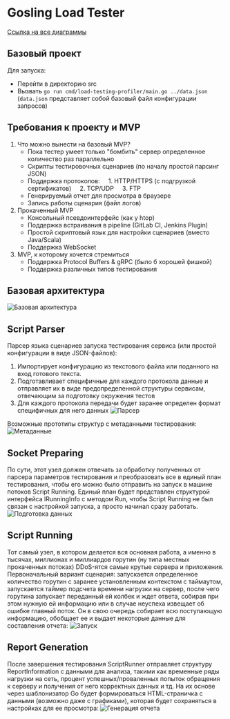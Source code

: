# Gosling Load Tester
[Ссылка на все диаграммы](https://drive.google.com/file/d/1UzjaO38FEpLIPxPyKALYyOObZE3fQr39/view?usp=sharing)
## Базовый проект
Для запуска:
* Перейти в директорию src
* Вызвать `go run cmd/load-testing-profiler/main.go ../data.json` (`data.json` представляет собой базовый файл конфигурации запросов)
## Требования к проекту и MVP
1. Что можно вынести на базовый MVP?
	* Пока тестер умеет только "бомбить" сервер определенное количество раз параллельно
	* Скрипты тестировочных сценариев (по началу простой парсинг JSON)
	* Поддержка протоколов:
	    1. HTTP/HTTPS (с подгрузкой сертификатов)
	    2. TCP/UDP
	    3. FTP
	*  Генерируемый отчет для просмотра в браузере
	*  Запись работы сценария (файл логов)
2. Прокаченный MVP
	* Консольный псевдоинтерфейс (как у htop)
	* Поддержка встраивания в pipeline (GitLab CI, Jenkins Plugin)
	* Простой скриптовый язык для настройки сценариев (вместо Java/Scala)
	* Поддержка WebSocket
3. МVP, к которому хочется стремиться
	* Поддержка Protocol Buffers & gRPC (было б хорошей фишкой)
	* Поддержка различных типов тестирования

## Базовая архитектура
![Базовая архитектура](images/Base.png)
## Script Parser
Парсер языка сценариев запуска тестирования сервиса (или простой конфигурации в виде JSON-файлов):
1. Импортирует конфигурацию из текстового файла или поданного на вход готового текста.
2. Подготавливает специфичные для каждого протокола данные и отправляет их в виде предопределенной структуры сервисам, отвечающим за подготовку окружения тестов
3. Для каждого протокола передачи будет заранее определен формат специфичных для него данных
![Парсер](images/Parser.png)

Возможные прототипы структур с метаданными тестирования:
![Метаданные](images/MetaData.png)

## Socket Preparing
По сути, этот узел должен отвечать за обработку полученных от парсера параметров тестирования и преобразовать все в единый план тестирования, чтобы его можно было отправить на запуск в машине потоков Script Running. Единый план будет представлен структурой интерфейса IRunningInfo с методом Run, чтобы Script Running не был связан с настройкой запуска, а просто начинал сразу работать.
![Подготовка данных](images/Preparing.png)
## Script Running
Тот самый узел, в котором делается вся основная работа, а именно в тысячах, миллионах и миллиардов горутин (ну типа местных прокаченных потоках) DDoS-ятся самые крутые сервера и приложения. Первоначальный вариант сценария: запускается определенное количество горутин с заранее установленным контекстом с таймаутом, запускается таймер подсчета времени нагрузки на сервер, после чего горутина запускает переданный ей колбек и ждет ответа, собирая при этом нужную ей информацию или в случае неуспеха извещает об ошибке главный поток. Он в свою очередь собирает всю поступающую информацию, обобщает ее и выдает некоторые данные для составления отчета:
![Запуск](images/Running.png)

## Report Generation
После завершения тестирования ScriptRunner отправляет структуру ReportInformation с данными для анализа, такими как временные ряды нагрузки на сеть, процент успешных/проваленных попыток обращения к серверу и получения от него корректных данных и тд. На их основе через шаблонизатор Go будет формироваться HTML-страничка с данными (возможно даже с графиками), которая будет сохраняться в настройках для ее просмотра:
![Генерация отчета](images/Report.png)
